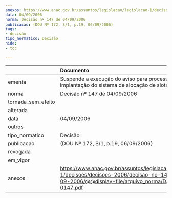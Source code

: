 ```yaml
---
anexos: https://www.anac.gov.br/assuntos/legislacao/legislacao-1/decisoes/decisoes-2006/decisao-no-147-de-04-09-2006/@@display-file/arquivo_norma/DA2006-0147.pdf
data: 04/09/2006
norma: Decisão nº 147 de 04/09/2006
publicacao: (DOU Nº 172, S/1, p.19, 06/09/2006)
tags:
- decisão
tipo_normatico: Decisão
hide: 
- toc 
 
---
```


|                    | Documento                                                                                                                                                 |
|:-------------------|:----------------------------------------------------------------------------------------------------------------------------------------------------------|
| ementa             | Suspende a execução do aviso para processo de implantação do sistema de alocação de slots Nº 1/2006.                                                      |
| norma              | Decisão nº 147 de 04/09/2006                                                                                                                              |
| tornada_sem_efeito |                                                                                                                                                           |
| alterada           |                                                                                                                                                           |
| data               | 04/09/2006                                                                                                                                                |
| outros             |                                                                                                                                                           |
| tipo_normatico     | Decisão                                                                                                                                                   |
| publicacao         | (DOU Nº 172, S/1, p.19, 06/09/2006)                                                                                                                       |
| revogada           |                                                                                                                                                           |
| em_vigor           |                                                                                                                                                           |
| anexos             | https://www.anac.gov.br/assuntos/legislacao/legislacao-1/decisoes/decisoes-2006/decisao-no-147-de-04-09-2006/@@display-file/arquivo_norma/DA2006-0147.pdf |